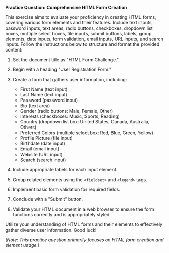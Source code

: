 **Practice Question: Comprehensive HTML Form Creation**

This exercise aims to evaluate your proficiency in creating HTML forms, covering various form elements and their features. Include text inputs, password inputs, text areas, radio buttons, checkboxes, dropdown list boxes, multiple select boxes, file inputs, submit buttons, labels, group elements, date inputs, form validation, email inputs, URL inputs, and search inputs. Follow the instructions below to structure and format the provided content:

1. Set the document title as "HTML Form Challenge."

2. Begin with a heading "User Registration Form."

3. Create a form that gathers user information, including:
   - First Name (text input)
   - Last Name (text input)
   - Password (password input)
   - Bio (text area)
   - Gender (radio buttons: Male, Female, Other)
   - Interests (checkboxes: Music, Sports, Reading)
   - Country (dropdown list box: United States, Canada, Australia, Others)
   - Preferred Colors (multiple select box: Red, Blue, Green, Yellow)
   - Profile Picture (file input)
   - Birthdate (date input)
   - Email (email input)
   - Website (URL input)
   - Search (search input)

4. Include appropriate labels for each input element.

5. Group related elements using the `<fieldset>` and `<legend>` tags.

6. Implement basic form validation for required fields.

7. Conclude with a "Submit" button.

8. Validate your HTML document in a web browser to ensure the form functions correctly and is appropriately styled.

Utilize your understanding of HTML forms and their elements to effectively gather diverse user information. Good luck!

*(Note: This practice question primarily focuses on HTML form creation and element usage.)*